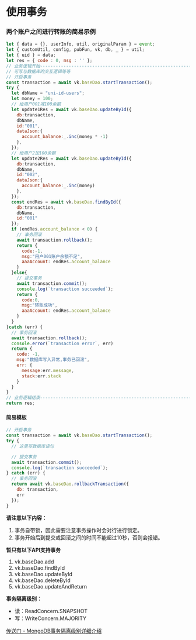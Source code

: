 # 使用事务
 
### 两个账户之间进行转账的简易示例

```js
let { data = {}, userInfo, util, originalParam } = event;
let { customUtil, config, pubFun, vk, db, _ } = util;
let { uid } = data;
let res = { code : 0, msg : '' };
// 业务逻辑开始-----------------------------------------------------------
// 可写与数据库的交互逻辑等等
// 开启事务
const transaction = await vk.baseDao.startTransaction();
try {
  let dbName = "uni-id-users";
  let money = 100;
  // 给用户001减100余额
  let update1Res = await vk.baseDao.updateById({
    db:transaction,
    dbName,
    id:"001",
    dataJson:{
      account_balance:_.inc(money * -1)
    },
  });
  // 给用户2加100余额
  let update2Res = await vk.baseDao.updateById({
    db:transaction,
    dbName,
    id:"002",
    dataJson:{
      account_balance:_.inc(money)
    },
  });
  const endRes = await vk.baseDao.findById({
    db:transaction,
    dbName,
    id:"001"
  });
  if (endRes.account_balance < 0) {
    // 事务回滚
    await transaction.rollback();
    return {
      code:-1,
      msg:"用户001账户余额不足",
      aaaAccount: endRes.account_balance
    }
  }else{
    // 提交事务
    await transaction.commit();
    console.log(`transaction succeeded`);
    return {
      code:0,
      msg:"转账成功",
      aaaAccount: endRes.account_balance
    }
  }
}catch (err) {
  // 事务回滚
  await transaction.rollback();
  console.error(`transaction error`, err)
  return {
    code: -1,
    msg:"数据库写入异常,事务已回滚",
    err: {
      message:err.message,
      stack:err.stack
    }
  }
}
// 业务逻辑结束-----------------------------------------------------------
return res;
```

#### 简易模板

```js
// 开启事务
const transaction = await vk.baseDao.startTransaction();
try {
  // 这里写数据库语句

  // 提交事务
  await transaction.commit();
  console.log(`transaction succeeded`);
} catch (err) {
  // 事务回滚
  return await vk.baseDao.rollbackTransaction({
    db: transaction,
    err
  });
}
```

**请注意以下内容：**

1. 事务自带锁，因此需要注意事务操作时会对行进行锁定。
2. 事务开始后到提交或回滚之间的时间不能超过10秒，否则会报错。

**暂只有以下API支持事务**

1. vk.baseDao.add
2. vk.baseDao.findById
3. vk.baseDao.updateById
4. vk.baseDao.deleteById
5. vk.baseDao.updateAndReturn

**事务隔离级别：**

- 读：ReadConcern.SNAPSHOT
- 写：WriteConcern.MAJORITY

[传送门 - MongoDB事务隔离级别详细介绍](https://blog.csdn.net/zxwjx/article/details/106069585)
